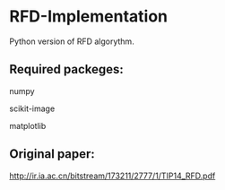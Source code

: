 # RFD-Implementation
Python version of RFD algorythm.

## Required packeges:
numpy

scikit-image

matplotlib


## Original paper:

http://ir.ia.ac.cn/bitstream/173211/2777/1/TIP14_RFD.pdf
